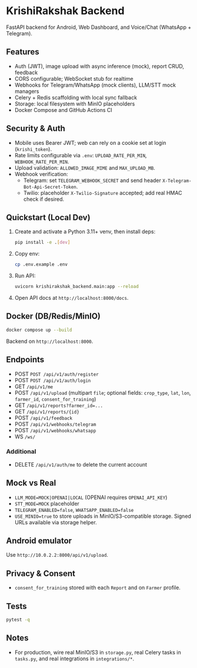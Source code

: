# KrishiRakshak Backend

FastAPI backend for Android, Web Dashboard, and Voice/Chat (WhatsApp + Telegram).

## Features
- Auth (JWT), image upload with async inference (mock), report CRUD, feedback
- CORS configurable; WebSocket stub for realtime
- Webhooks for Telegram/WhatsApp (mock clients), LLM/STT mock managers
- Celery + Redis scaffolding with local sync fallback
- Storage: local filesystem with MinIO placeholders
- Docker Compose and GitHub Actions CI

## Security & Auth
- Mobile uses Bearer JWT; web can rely on a cookie set at login (`krishi_token`).
- Rate limits configurable via `.env`: `UPLOAD_RATE_PER_MIN`, `WEBHOOK_RATE_PER_MIN`.
- Upload validation: `ALLOWED_IMAGE_MIME` and `MAX_UPLOAD_MB`.
- Webhook verification:
  - Telegram: set `TELEGRAM_WEBHOOK_SECRET` and send header `X-Telegram-Bot-Api-Secret-Token`.
  - Twilio: placeholder `X-Twilio-Signature` accepted; add real HMAC check if desired.

## Quickstart (Local Dev)
1. Create and activate a Python 3.11+ venv, then install deps:
   ```bash
   pip install -e .[dev]
   ```
2. Copy env:
   ```bash
   cp .env.example .env
   ```
3. Run API:
   ```bash
   uvicorn krishirakshak_backend.main:app --reload
   ```
4. Open API docs at `http://localhost:8000/docs`.

## Docker (DB/Redis/MinIO)
```bash
docker compose up --build
```
Backend on `http://localhost:8000`.

## Endpoints
- POST `POST /api/v1/auth/register`
- POST `POST /api/v1/auth/login`
- GET  `/api/v1/me`
- POST `/api/v1/upload` (multipart `file`; optional fields: `crop_type`, `lat`, `lon`, `farmer_id`, `consent_for_training`)
- GET  `/api/v1/reports?farmer_id=...`
- GET  `/api/v1/reports/{id}`
- POST `/api/v1/feedback`
- POST `/api/v1/webhooks/telegram`
- POST `/api/v1/webhooks/whatsapp`
- WS   `/ws/`
### Additional
- DELETE `/api/v1/auth/me` to delete the current account

## Mock vs Real
- `LLM_MODE=MOCK|OPENAI|LOCAL` (OPENAI requires `OPENAI_API_KEY`)
- `STT_MODE=MOCK` placeholder
- `TELEGRAM_ENABLED=false`, `WHATSAPP_ENABLED=false`
 - `USE_MINIO=true` to store uploads in MinIO/S3-compatible storage. Signed URLs available via storage helper.

## Android emulator
Use `http://10.0.2.2:8000/api/v1/upload`.

## Privacy & Consent
- `consent_for_training` stored with each `Report` and on `Farmer` profile.

## Tests
```bash
pytest -q
```

## Notes
- For production, wire real MinIO/S3 in `storage.py`, real Celery tasks in `tasks.py`, and real integrations in `integrations/*`.
